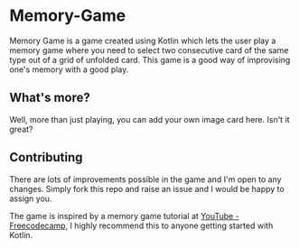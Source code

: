 # Memory-Game
Memory Game is a game created using Kotlin which lets the user play a memory game where you need to select two consecutive card of the same type out of a grid of unfolded card. 
This game is a good way of improvising one's memory with a good play.

## What's more? 
Well, more than just playing, you can add your own image card here. Isn't it great? 

## Contributing
There are lots of improvements possible in the game and I'm open to any changes. Simply fork this repo and raise an issue and I would be happy to assign you.

The game is inspired by a memory game tutorial at [YouTube - Freecodecamp](https://www.youtube.com/watch?v=C2DBDZKkLss), I highly recommend this to anyone getting started with Kotlin.

